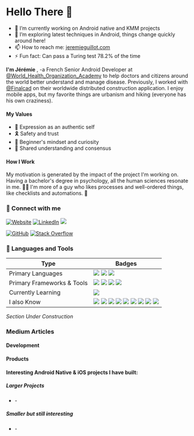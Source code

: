 # Hello There 👋

- 🔭 I’m currently working on Android native and KMM projects
- 🌱 I’m exploring latest techniques in Android, things change quickly around here!
- 📫 How to reach me: [jeremieguillot.com](http://jeremieguillot.com/)
- ⚡ Fun fact: Can pass a Turing test 78.2% of the time


**I'm Jérémie**
, -a French Senior Android Developer at [@World_Health_Organization_Academy](https://www.who.int/about/who-academy) to help doctors and citizens around the world better understand and manage disease. Previously, I worked with [@Finalcad](https://www.finalcad.com/) on their worldwide distributed construction application.  I enjoy mobile apps, but my favorite things are urbanism and hiking (everyone has his own craziness).

#### My Values
- 🌟  Expression as an authentic self
- 🎗  Safety and trust
- 🍏  Beginner's mindset and curiosity
- 🙌  Shared understanding and consensus

#### How I Work

My motivation is generated by the impact of the project I'm working on. Having a bachelor's degree in psychology, all the human sciences resonate in me. 👨‍⚕️   I'm more of a guy who likes processes and well-ordered things, like checklists and automations. 🦾

### 🤝 Connect with me

[![Website](https://img.shields.io/badge/website-000000?style=for-the-badge&logo=About.me&logoColor=white
)](http://jeremieguillot.com/)
[![LinkedIn](https://img.shields.io/badge/LinkedIn-0077B5?style=for-the-badge&logo=linkedin&logoColor=white)](https://www.linkedin.com/in/jeremie-guillot-freelance-android/)
[![](https://img.shields.io/badge/Twitter-1DA1F2?style=for-the-badge&logo=twitter&logoColor=white)](https://twitter.com/guillot_jeremie)

[![GitHub](https://img.shields.io/badge/GitHub-100000?style=for-the-badge&logo=github&logoColor=white)](https://github.com/JustJerem)
[![Stack Overflow](https://img.shields.io/badge/Stack_Overflow-FE7A16?style=for-the-badge&logo=stack-overflow&logoColor=white)](https://stackoverflow.com/users/12087427/j%c3%a9r%c3%a9mie-guillot)

### 🧠 Languages and Tools

| Type  |  Badges |
|---|---|
| Primary Languages  | ![](https://img.shields.io/badge/Kotlin-0095D5?&style=for-the-badge&logo=kotlin&logoColor=white) ![](https://img.shields.io/badge/Dart-0175C2?style=for-the-badge&logo=dart&logoColor=white)  ![](https://img.shields.io/badge/gradle-02303A?style=for-the-badge&logo=gradle&logoColor=white) |
|  Primary Frameworks & Tools	 | ![](https://img.shields.io/badge/Android-3DDC84?style=for-the-badge&logo=android&logoColor=white) ![](https://img.shields.io/badge/Android_Studio-3DDC84?style=for-the-badge&logo=android-studio&logoColor=white)  ![](https://img.shields.io/badge/IntelliJ_IDEA-000000.svg?style=for-the-badge&logo=intellij-idea&logoColor=white) ![](https://img.shields.io/badge/firebase-ffca28?style=for-the-badge&logo=firebase&logoColor=black)|
| Currently Learning	  | ![](https://img.shields.io/badge/iOS-000000?style=for-the-badge&logo=ios&logoColor=white)  |
| I also Know		  | ![](https://img.shields.io/badge/Python-FFD43B?style=for-the-badge&logo=python&logoColor=blue) ![](https://img.shields.io/badge/Jira-0052CC?style=for-the-badge&logo=Jira&logoColor=white) ![](https://img.shields.io/badge/Notion-000000?style=for-the-badge&logo=notion&logoColor=white)  ![](https://img.shields.io/badge/Figma-F24E1E?style=for-the-badge&logo=figma&logoColor=white) ![](https://img.shields.io/badge/Sketch-FFB387?style=for-the-badge&logo=sketch&logoColor=black)  ![](https://img.shields.io/badge/strapi-2F2E8B?style=for-the-badge&logo=strapi&logoColor=white) ![](https://img.shields.io/badge/Appwrite-F02E65?style=for-the-badge&logo=Appwrite&logoColor=black) ![](https://img.shields.io/badge/JWT-000000?style=for-the-badge&logo=JSON%20web%20tokens&logoColor=white) ![](https://img.shields.io/badge/Postman-FF6C37?style=for-the-badge&logo=Postman&logoColor=white) |


_Section Under Construction_
### Medium Articles
#### Development

#### Products

#### Interesting Android Native & iOS projects I have built:
##### Larger Projects
- []() - 

##### Smaller but still interesting
- []() - 

